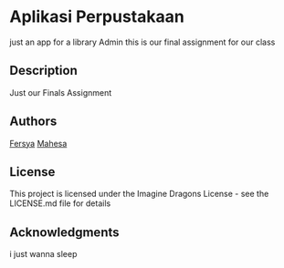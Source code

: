 # Aplikasi Perpustakaan

just an app for a library Admin
this is our final assignment for our class

## Description

Just our Finals Assignment


## Authors


[Fersya](https://github.com/zfersya)
[Mahesa](https://github.com/Mahesazain)

## License

This project is licensed under the Imagine Dragons License - see the LICENSE.md file for details

## Acknowledgments
i just wanna sleep
